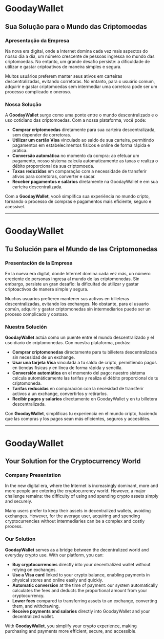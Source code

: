 # GoodayWallet

## Sua Solução para o Mundo das Criptomoedas

### Apresentação da Empresa

Na nova era digital, onde a Internet domina cada vez mais aspectos do nosso dia a dia, um número crescente de pessoas ingressa no mundo das criptomoedas. No entanto, um grande desafio persiste: a dificuldade de utilizar e gastar criptoativos de maneira simples e segura.

Muitos usuários preferem manter seus ativos em carteiras descentralizadas, evitando corretoras. No entanto, para o usuário comum, adquirir e gastar criptomoedas sem intermediar uma corretora pode ser um processo complicado e oneroso.

### Nossa Solução

A **GoodayWallet** surge como uma ponte entre o mundo descentralizado e o uso cotidiano das criptomoedas. Com a nossa plataforma, você pode:

- **Comprar criptomoedas** diretamente para sua carteira descentralizada, sem depender de corretoras.
- **Utilizar um cartão Visa** vinculado ao saldo de sua carteira, permitindo pagamentos em estabelecimentos físicos e online de forma rápida e prática.
- **Conversão automática** no momento da compra: ao efetuar um pagamento, nosso sistema calcula automaticamente as taxas e realiza o débito proporcional da sua criptomoeda.
- **Taxas reduzidas** em comparação com a necessidade de transferir ativos para corretoras, converter e sacar.
- **Receber pagamentos e salários** diretamente na GoodayWallet e em sua carteira descentralizada.

Com a **GoodayWallet**, você simplifica sua experiência no mundo cripto, tornando o processo de compras e pagamentos mais eficiente, seguro e acessível.

---

# GoodayWallet

## Tu Solución para el Mundo de las Criptomonedas

### Presentación de la Empresa

En la nueva era digital, donde Internet domina cada vez más, un número creciente de personas ingresa al mundo de las criptomonedas. Sin embargo, persiste un gran desafío: la dificultad de utilizar y gastar criptoactivos de manera simple y segura.

Muchos usuarios prefieren mantener sus activos en billeteras descentralizadas, evitando los exchanges. No obstante, para el usuario común, adquirir y gastar criptomonedas sin intermediarios puede ser un proceso complicado y costoso.

### Nuestra Solución

**GoodayWallet** actúa como un puente entre el mundo descentralizado y el uso diario de criptomonedas. Con nuestra plataforma, podrás:

- **Comprar criptomonedas** directamente para tu billetera descentralizada sin necesidad de un exchange.
- **Usar una tarjeta Visa** vinculada a tu saldo de cripto, permitiendo pagos en tiendas físicas y en línea de forma rápida y sencilla.
- **Conversión automática** en el momento del pago: nuestro sistema calcula automáticamente las tarifas y realiza el débito proporcional de tu criptomoneda.
- **Tarifas reducidas** en comparación con la necesidad de transferir activos a un exchange, convertirlos y retirarlos.
- **Recibir pagos y salarios** directamente en GoodayWallet y en tu billetera descentralizada.

Con **GoodayWallet**, simplificas tu experiencia en el mundo cripto, haciendo que las compras y los pagos sean más eficientes, seguros y accesibles.

---

# GoodayWallet

## Your Solution for the Cryptocurrency World

### Company Presentation

In the new digital era, where the Internet is increasingly dominant, more and more people are entering the cryptocurrency world. However, a major challenge remains: the difficulty of using and spending crypto assets simply and securely.

Many users prefer to keep their assets in decentralized wallets, avoiding exchanges. However, for the average user, acquiring and spending cryptocurrencies without intermediaries can be a complex and costly process.

### Our Solution

**GoodayWallet** serves as a bridge between the decentralized world and everyday crypto use. With our platform, you can:

- **Buy cryptocurrencies** directly into your decentralized wallet without relying on exchanges.
- **Use a Visa card** linked to your crypto balance, enabling payments in physical stores and online easily and quickly.
- **Automatic conversion** at the time of payment: our system automatically calculates the fees and deducts the proportional amount from your cryptocurrency.
- **Lower fees** compared to transferring assets to an exchange, converting them, and withdrawing.
- **Receive payments and salaries** directly into GoodayWallet and your decentralized wallet.

With **GoodayWallet**, you simplify your crypto experience, making purchasing and payments more efficient, secure, and accessible.

